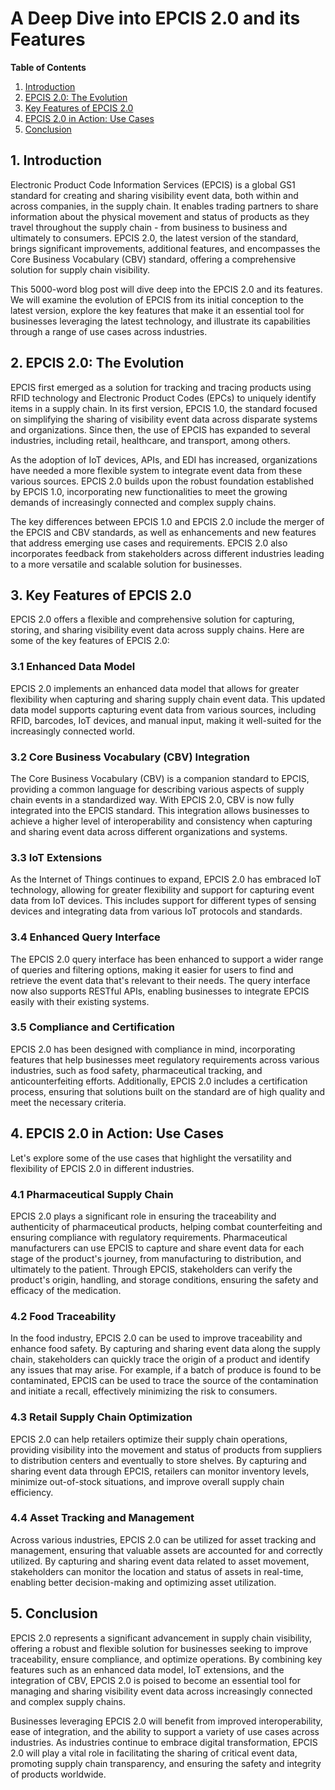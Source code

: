 # A Deep Dive into EPCIS 2.0 and its Features

**Table of Contents**

1. [Introduction](#introduction)
2. [EPCIS 2.0: The Evolution](#epcis-2-0)
3. [Key Features of EPCIS 2.0](#key-features)
4. [EPCIS 2.0 in Action: Use Cases](#use-cases)
5. [Conclusion](#conclusion)

## 1. Introduction <a id="introduction"></a>

Electronic Product Code Information Services (EPCIS) is a global GS1 standard for creating and sharing visibility event data, both within and across companies, in the supply chain. It enables trading partners to share information about the physical movement and status of products as they travel throughout the supply chain - from business to business and ultimately to consumers. EPCIS 2.0, the latest version of the standard, brings significant improvements, additional features, and encompasses the Core Business Vocabulary (CBV) standard, offering a comprehensive solution for supply chain visibility.

This 5000-word blog post will dive deep into the EPCIS 2.0 and its features. We will examine the evolution of EPCIS from its initial conception to the latest version, explore the key features that make it an essential tool for businesses leveraging the latest technology, and illustrate its capabilities through a range of use cases across industries.

## 2. EPCIS 2.0: The Evolution <a id="epcis-2-0"></a>

EPCIS first emerged as a solution for tracking and tracing products using RFID technology and Electronic Product Codes (EPCs) to uniquely identify items in a supply chain. In its first version, EPCIS 1.0, the standard focused on simplifying the sharing of visibility event data across disparate systems and organizations. Since then, the use of EPCIS has expanded to several industries, including retail, healthcare, and transport, among others.

As the adoption of IoT devices, APIs, and EDI has increased, organizations have needed a more flexible system to integrate event data from these various sources. EPCIS 2.0 builds upon the robust foundation established by EPCIS 1.0, incorporating new functionalities to meet the growing demands of increasingly connected and complex supply chains.

The key differences between EPCIS 1.0 and EPCIS 2.0 include the merger of the EPCIS and CBV standards, as well as enhancements and new features that address emerging use cases and requirements. EPCIS 2.0 also incorporates feedback from stakeholders across different industries leading to a more versatile and scalable solution for businesses.

## 3. Key Features of EPCIS 2.0 <a id="key-features"></a>

EPCIS 2.0 offers a flexible and comprehensive solution for capturing, storing, and sharing visibility event data across supply chains. Here are some of the key features of EPCIS 2.0:

### 3.1 Enhanced Data Model

EPCIS 2.0 implements an enhanced data model that allows for greater flexibility when capturing and sharing supply chain event data. This updated data model supports capturing event data from various sources, including RFID, barcodes, IoT devices, and manual input, making it well-suited for the increasingly connected world.

### 3.2 Core Business Vocabulary (CBV) Integration

The Core Business Vocabulary (CBV) is a companion standard to EPCIS, providing a common language for describing various aspects of supply chain events in a standardized way. With EPCIS 2.0, CBV is now fully integrated into the EPCIS standard. This integration allows businesses to achieve a higher level of interoperability and consistency when capturing and sharing event data across different organizations and systems.

### 3.3 IoT Extensions

As the Internet of Things continues to expand, EPCIS 2.0 has embraced IoT technology, allowing for greater flexibility and support for capturing event data from IoT devices. This includes support for different types of sensing devices and integrating data from various IoT protocols and standards.

### 3.4 Enhanced Query Interface

The EPCIS 2.0 query interface has been enhanced to support a wider range of queries and filtering options, making it easier for users to find and retrieve the event data that's relevant to their needs. The query interface now also supports RESTful APIs, enabling businesses to integrate EPCIS easily with their existing systems.

### 3.5 Compliance and Certification

EPCIS 2.0 has been designed with compliance in mind, incorporating features that help businesses meet regulatory requirements across various industries, such as food safety, pharmaceutical tracking, and anticounterfeiting efforts. Additionally, EPCIS 2.0 includes a certification process, ensuring that solutions built on the standard are of high quality and meet the necessary criteria.

## 4. EPCIS 2.0 in Action: Use Cases <a id="use-cases"></a>

Let's explore some of the use cases that highlight the versatility and flexibility of EPCIS 2.0 in different industries.

### 4.1 Pharmaceutical Supply Chain

EPCIS 2.0 plays a significant role in ensuring the traceability and authenticity of pharmaceutical products, helping combat counterfeiting and ensuring compliance with regulatory requirements. Pharmaceutical manufacturers can use EPCIS to capture and share event data for each stage of the product's journey, from manufacturing to distribution, and ultimately to the patient. Through EPCIS, stakeholders can verify the product's origin, handling, and storage conditions, ensuring the safety and efficacy of the medication.

### 4.2 Food Traceability

In the food industry, EPCIS 2.0 can be used to improve traceability and enhance food safety. By capturing and sharing event data along the supply chain, stakeholders can quickly trace the origin of a product and identify any issues that may arise. For example, if a batch of produce is found to be contaminated, EPCIS can be used to trace the source of the contamination and initiate a recall, effectively minimizing the risk to consumers.

### 4.3 Retail Supply Chain Optimization

EPCIS 2.0 can help retailers optimize their supply chain operations, providing visibility into the movement and status of products from suppliers to distribution centers and eventually to store shelves. By capturing and sharing event data through EPCIS, retailers can monitor inventory levels, minimize out-of-stock situations, and improve overall supply chain efficiency.

### 4.4 Asset Tracking and Management

Across various industries, EPCIS 2.0 can be utilized for asset tracking and management, ensuring that valuable assets are accounted for and correctly utilized. By capturing and sharing event data related to asset movement, stakeholders can monitor the location and status of assets in real-time, enabling better decision-making and optimizing asset utilization.

## 5. Conclusion <a id="conclusion"></a>

EPCIS 2.0 represents a significant advancement in supply chain visibility, offering a robust and flexible solution for businesses seeking to improve traceability, ensure compliance, and optimize operations. By combining key features such as an enhanced data model, IoT extensions, and the integration of CBV, EPCIS 2.0 is poised to become an essential tool for managing and sharing visibility event data across increasingly connected and complex supply chains.

Businesses leveraging EPCIS 2.0 will benefit from improved interoperability, ease of integration, and the ability to support a variety of use cases across industries. As industries continue to embrace digital transformation, EPCIS 2.0 will play a vital role in facilitating the sharing of critical event data, promoting supply chain transparency, and ensuring the safety and integrity of products worldwide.